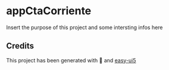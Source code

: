# appCtaCorriente
Insert the purpose of this project and some intersting infos here


## Credits
This project has been generated with 💙 and [easy-ui5](https://github.com/SAP)
